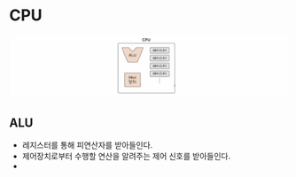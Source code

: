 # CPU

![CPU](./image/CPU.png)
## ALU

- 레지스터를 통해 피연산자를 받아들인다.
- 제어장치로부터 수행할 연산을 알려주는 제어 신호를 받아들인다.
- 